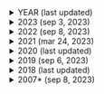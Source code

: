 <details>
<summary>YEAR (last updated)</summary>

insert ranking after newline
</details>

<details>
<summary>2023 (sep 3, 2023)</summary>

1.	🇮🇹 Italy | Marco Mengoni - Due Vite
2.	🇸🇮 Slovenia | Joker Out - Carpe Diem
3.	🇷🇸 Serbia | Luke Black - Samo Mi Se Spava
4.	🇲🇩 Moldova | Pasha Parfeni - Soarele şi Luna
5.	🇪🇸 Spain | Blanca Paloma - Eaea
6.	🇫🇮 Finland | Käärijä - Cha Cha Cha
7.	🇧🇪 Belgium | Gustaph - Because Of You
8.	🇵🇱 Poland | Blanka - Solo
9.	🇳🇴 Norway | Alessandra - Queen of Kings
10.	🇦🇿 Azerbaijan | TuralTuranX - Tell Me More
11.	🇦🇱 Albania | Albina & Familja Kelmendi - Duje
12.	🇦🇹 Austria | Teya & Salena - Who The Hell Is Edgar?
13.	🇭🇷 Croatia | Let 3 - Mama ŠČ!
13.	🇵🇹 Portugal | Mimicat - Ai Coração
15.	🇦🇲 Armenia | Brunette - Future Lover
16.	🇨🇿 Czechia | Vesna - My Sister's Crown
17.	🇬🇪 Georgia | Iru - Echo
18.	🇨🇾 Cyprus | Andrew Lambrou - Break A Broken Heart
18.	🇱🇹 Lithuania | Monika Linkytė - Stay
18.	🇲🇹 Malta | The Busker - Dance (Our Own Party)
21.	🇪🇪 Estonia | Alika - Bridges
22.	🇫🇷 France | La Zarra - Évidemment
23.	🇬🇧 United Kingdom | Mae Muller - I Wrote A Song
24.	🇮🇸 Iceland | Diljá - Power
25.	🇺🇦 Ukraine | TVORCHI - Heart of Steel
26.	🇳🇱 Netherlands | Mia Nicolai & Dion Cooper - Burning Daylight
27.	🇱🇻 Latvia | Sudden Lights - Aijā
28.	🇩🇰 Denmark | Reiley - Breaking My Heart
29.	🇨🇭 Switzerland | Remo Forrer - Watergun
30.	🇮🇱 Israel | Noa Kirel - Unicorn
31.	🇦🇺 Australia | Voyager - Promise
31.	🇩🇪 Germany | Lord of the Lost - Blood & Glitter
31.	🇮🇪 Ireland | Wild Youth - We Are One
34.	🇸🇪 Sweden | Loreen - Tattoo
35.	🇸🇲 San Marino | Piqued Jacks - Like An Animal
36.	🇷🇴 Romania | Theodor Andrei - D.G.T. (Off and On)
37.	🇬🇷 Greece | Victor Vernicos - What They Say
</details>

<details>
<summary>2022 (sep 8, 2023)</summary>

1.	🇸🇮 Slovenia: LPS - Disko
2.	🇱🇻 Latvia: Citi Zēni - Eat Your Salad
3.	🇫🇷 France: Alvan & Ahez - Fulenn
4.	🇮🇹 Italy: Mahmood & Blanco - Brividi
5.	🇨🇾 Cyprus: Andromache - Ela
6.	🇺🇦 Ukraine: Kalush Orchestra - Stefania
7.	🇪🇸 Spain: Chanel - SloMo
8.	🇪🇪 Estonia: Stefan - Hope
9.	🇵🇱 Poland: Ochman - River
9.	🇷🇴 Romania: WRS - Llámame
9.	🇸🇲 San Marino: Achille Lauro - Stripper
12.	🇦🇱 Albania: Ronela Hajati - Sekret
13.	🇱🇹 Lithuania: Monika Liu - Sentimentai
13.	🇷🇸 Serbia: Konstrakta - In Corpore Sano
15.	🇲🇩 Moldova: Zdob şi Zdub & Frații Advahov - Trenulețul
16.	🇵🇹 Portugal: MARO - Saudade Saudade
17.	🇫🇮 Finland: The Rasmus - Jezebel
17.	🇮🇪 Ireland: Brooke - That’s Rich
19.	🇲🇹 Malta: Emma Muscat - I Am What I Am
20.	🇦🇹 Austria: LUM!X feat. Pia Maria - Halo
21.	🇮🇸 Iceland: Systur - Með Hækkandi Sól
22.	🇸🇪 Sweden: Cornelia Jakobs - Hold Me Closer
23.	🇮🇱 Israel: Michael Ben David - I.M
24.	🇧🇬 Bulgaria: Intelligent Music Project - Intention
25.	🇳🇱 Netherlands: S10 - De Diepte
26.	🇨🇿 Czech Republic: We Are Domi - Lights Off
27.	🇬🇧 United Kingdom: Sam Ryder - SPACE MAN
28.	🇩🇰 Denmark: REDDI - The Show
29.	🇦🇲 Armenia: Rosa Linn - Snap
29.	🇭🇷 Croatia: Mia Dimšić - Guilty Pleasure
31.	🇲🇪 Montenegro: Vladana - Breathe
32.	🇩🇪 Germany: Malik Harris - Rockstars
33.	🇦🇺 Australia: Sheldon Riley - Not The Same
33.	🇧🇪 Belgium: Jérémie Makiese - Miss You
35.	🇬🇪 Georgia: Circus Mircus - Lock Me In
36.	🇬🇷 Greece: Amanda Georgiadi Tenfjord - Die Together
37.	🇲🇰 North Macedonia: Andrea - Circles
38.	🇨🇭 Switzerland: Marius Bear - Boys Do Cry
39.	🇦🇿 Azerbaijan: Nadir Rustamli - Fade To Black
40.	🇳🇴 Norway: Subwoolfer - Give That Wolf A Banana
</details>

<details>
<summary>2021 (mar 24, 2023)</summary>
  
1.	Italy - Maneskin - Zitti E Buoni<br>
2.	Lithuania - The Roop - Discoteque<br>
3.	Spain - Blas Canto - Voy A Quedarme<br>
4.	Croatia - Albina - Tick Tock<br>
5.	Finland - Blind Channel - Dark Side<br>
5.	Iceland - Dadi & Gagnamadnid - 10 Years<br>
7.	Ukraine - Go_A - Shum<br>
8.	Netherlands - Jeangu Macrooy - The Birth Of A New Age<br>
9.	Serbia - Hurricane - Loco Loco<br>
10.	Russia - Manizha - Russian Woman<br>
11.	Bulgaria - VICTORIA - Growing Up Is Getting Old<br>
12.	San Marino - Senhit & FloRida - Adrenalina<br>
13.	Azerbaijan - Samira Efendi - Mata Hari<br>
14.	Poland - Rafał Brzozowski - The Ride<br>
15.	Albania - Anxhela Peristeri - Karma<br>
16.	Romania - Roxen - Amnesia<br>
17.	Malta - Destiny - Je Me Casse<br>
18.	Moldova - Natalia Gordienko - Sugar<br>
19.	Switzerland - Gjon's Tears - Tout l'Univers<br>
20.	Cyprus - Elena Tsagrinou - El Diablo<br>
21.	Ireland - Leslie Roy - Maps<br>
22.	France - Barbara Pravi - Voila<br>
23.	Germany - Jendrik Sigwart - I Don't Feel Hate<br>
24.	Norway - Tix - Fallen Angel<br>
25.	United Kingdom - James Newman - Embers<br>
26.	Australia - Montaigne - Technicolour<br>
27.	Denmark - Fyr & Flamme - Øve Os På Hinanden<br>
28.	Portugal - The Black Mamba - Love Is On My Side<br>
29.	Czech Republic - Benny Cristo - Omaga<br>
30.	Sweden - Tusse - Voices<br>
31.	Greece - Stefania - Last Dance<br>
32.	N. Macedonia - Vasil - Here I Stand<br>
33.	Georgia - Tornike Kipiani - You<br>
34.	Latvia - Samanta Tina - Moon Is Rising<br>
35.	Slovenia - Ana Soklic - Amen<br>
36.	Belgium - Hooverphonic - The Wrong Place<br>
37.	Austria - Vincent Bueno - Amen<br>
38.	Estonia - Uku Suviste - The Lucky One<br>
<br>
</details>

<details>
<summary>2020 (last updated)</summary>

insert ranking after newline
</details>

<details>
<summary>2019 (sep 6, 2023)</summary>
  
1.	Iceland: Hatari - Hatrið Mun Sigra
2.	Portugal: Conan Osíris - Telemóveis
3.	Croatia: Roko - The Dream
4.	Estonia: Victor Crone - Storm
5.	Belarus: ZENA - Like It
5.	Italy: Mahmood - Soldi
5.	Slovenia: Zala Kralj & Gašper Šantl - Sebi
5.	Switzerland: Luca Hänni - She Got Me
9.	Spain: Miki - La Venda
10.	Albania: Jonida Maliqi - Ktheju Tokës
10.	France: Bilal Hassani - Roi
12.	Cyprus: Tamta - Replay
13.	Armenia: Srbuk - Walking Out
13.	Azerbaijan: Chingiz - Truth
13.	Montenegro: D-Moll - Heaven
13.	San Marino: Serhat - Say Na Na Na
17.	Greece: Katerine Duska - Better Love
17.	Hungary: Joci Pápai - Az Én Apám
19.	Israel: Kobi Marimi - Home
20.	North Macedonia: Tamara Todevska - Proud
20.	Norway: KEiiNO - Spirit In The Sky
20.	Serbia: Nevana Bozovic - Kruna
20.	Sweden: John Lundvik - Too Late For Love
24.	Romania: Ester Peony - On A Sunday
24.	Russia: Sergey Lazarev - Scream
26.	Georgia: Oto Nemsadze - Sul Tsin Iare
27.	Lithuania: Jurijus - Run With The Lions
28.	Latvia: Carousel - That Night
28.	Moldova: Anna Odobescu - Stay
30.	Malta: Michela - Chameleon
31.	Finland: Darude feat. Sebastian Rejman - Look Away
31.	Germany: S!sters - Sister
33.	Poland: Tulia - Pali Sie (Fire Of Love)
34.	United Kingdom: Michael Rice - Bigger Than Us
35.	Belgium: Eliot - Wake Up
35.	Czech Republic: Lake Malawi - Friend of a Friend
35.	Denmark: Leonora - Love Is Forever
38.	The Netherlands: Duncan Laurence - Arcade
39.	Ireland: Sarah McTernan - 22
40.	Australia: Kate Miller-Heidke - Zero Gravity
40.	Austria: PAENDA - Limits
</details>

<details>
<summary>2018 (last updated)</summary>

insert ranking after newline
</details>

<details>
<summary>2007* (sep 8, 2023)</summary>

- Greece	Sarbel	"Yassou Maria" (Γειά σου Μαρία)
- Serbia	Marija Šerifović	"Molitva" (Молитва)
- Spain 	D'Nash	"I Love You Mi Vida"
- Ukraine	Verka Serduchka	"Dancing Lasha Tumbai"
- Bulgaria	Elitsa Todorova and Stoyan Yankoulov	"Water"
</details>
